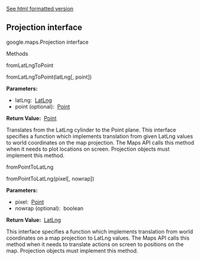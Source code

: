 [See html formatted version](https://huasofoundries.github.io/google-maps-documentation/Projection.html)


Projection interface
--------------------

google.maps.Projection interface

Methods

fromLatLngToPoint

fromLatLngToPoint(latLng\[, point\])

**Parameters:** 

*   latLng:  [LatLng](https://github.com/amenadiel/google-maps-documentation/blob/master/docs/LatLng.md)
*   point (optional):  [Point](https://github.com/amenadiel/google-maps-documentation/blob/master/docs/Point.md)

**Return Value:**  [Point](https://github.com/amenadiel/google-maps-documentation/blob/master/docs/Point.md)

Translates from the LatLng cylinder to the Point plane. This interface specifies a function which implements translation from given LatLng values to world coordinates on the map projection. The Maps API calls this method when it needs to plot locations on screen. Projection objects must implement this method.

fromPointToLatLng

fromPointToLatLng(pixel\[, nowrap\])

**Parameters:** 

*   pixel:  [Point](https://github.com/amenadiel/google-maps-documentation/blob/master/docs/Point.md)
*   nowrap (optional):  boolean

**Return Value:**  [LatLng](https://github.com/amenadiel/google-maps-documentation/blob/master/docs/LatLng.md)

This interface specifies a function which implements translation from world coordinates on a map projection to LatLng values. The Maps API calls this method when it needs to translate actions on screen to positions on the map. Projection objects must implement this method.